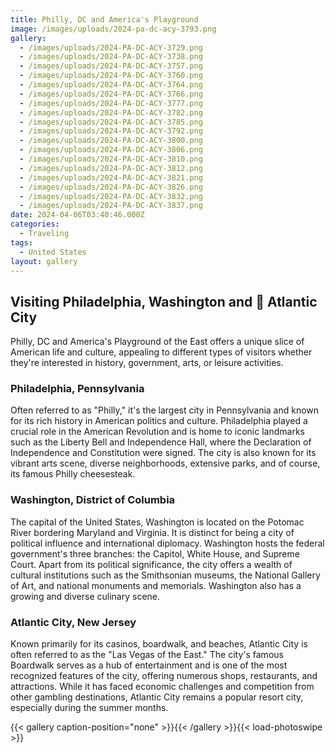 ```yaml
---
title: Philly, DC and America's Playground
image: /images/uploads/2024-pa-dc-acy-3793.png
gallery:
  - /images/uploads/2024-PA-DC-ACY-3729.png
  - /images/uploads/2024-PA-DC-ACY-3738.png
  - /images/uploads/2024-PA-DC-ACY-3757.png
  - /images/uploads/2024-PA-DC-ACY-3760.png
  - /images/uploads/2024-PA-DC-ACY-3764.png
  - /images/uploads/2024-PA-DC-ACY-3766.png
  - /images/uploads/2024-PA-DC-ACY-3777.png
  - /images/uploads/2024-PA-DC-ACY-3782.png
  - /images/uploads/2024-PA-DC-ACY-3785.png
  - /images/uploads/2024-PA-DC-ACY-3792.png
  - /images/uploads/2024-PA-DC-ACY-3800.png
  - /images/uploads/2024-PA-DC-ACY-3806.png
  - /images/uploads/2024-PA-DC-ACY-3810.png
  - /images/uploads/2024-PA-DC-ACY-3812.png
  - /images/uploads/2024-PA-DC-ACY-3821.png
  - /images/uploads/2024-PA-DC-ACY-3826.png
  - /images/uploads/2024-PA-DC-ACY-3832.png
  - /images/uploads/2024-PA-DC-ACY-3837.png
date: 2024-04-06T03:40:46.000Z
categories:
  - Traveling
tags:
  - United States
layout: gallery
---
```


## Visiting Philadelphia, Washington and 🎰 Atlantic City

Philly, DC and America's Playground of the East offers a unique slice of American life and culture, appealing to different types of visitors whether they're interested in history, government, arts, or leisure activities.

### Philadelphia, Pennsylvania

Often referred to as "Philly," it's the largest city in Pennsylvania and known for its rich history in American politics and culture. Philadelphia played a crucial role in the American Revolution and is home to iconic landmarks such as the Liberty Bell and Independence Hall, where the Declaration of Independence and Constitution were signed. The city is also known for its vibrant arts scene, diverse neighborhoods, extensive parks, and of course, its famous Philly cheesesteak.

### Washington, District of Columbia

The capital of the United States, Washington is located on the Potomac River bordering Maryland and Virginia. It is distinct for being a city of political influence and international diplomacy. Washington hosts the federal government's three branches: the Capitol, White House, and Supreme Court. Apart from its political significance, the city offers a wealth of cultural institutions such as the Smithsonian museums, the National Gallery of Art, and national monuments and memorials. Washington also has a growing and diverse culinary scene.

### Atlantic City, New Jersey

Known primarily for its casinos, boardwalk, and beaches, Atlantic City is often referred to as the "Las Vegas of the East." The city's famous Boardwalk serves as a hub of entertainment and is one of the most recognized features of the city, offering numerous shops, restaurants, and attractions. While it has faced economic challenges and competition from other gambling destinations, Atlantic City remains a popular resort city, especially during the summer months.

{{< gallery caption-position="none" >}}{{< /gallery >}}{{< load-photoswipe >}}
